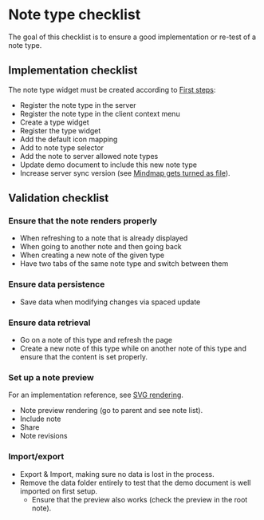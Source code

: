 # Note type checklist
The goal of this checklist is to ensure a good implementation or re-test of a note type.

## Implementation checklist

The note type widget must be created according to <a class="reference-link" href="First%20steps.md">First steps</a>:

*   Register the note type in the server
*   Register the note type in the client context menu
*   Create a type widget
*   Register the type widget
*   Add the default icon mapping
*   Add to note type selector
*   Add the note to server allowed note types
*   Update demo document to include this new note type
*   Increase server sync version (see <a class="reference-link" href="#root/XPSyrTI07rbd/DrIXfwu9CVJP">Mindmap gets turned as file</a>).

## Validation checklist

### Ensure that the note renders properly

*   When refreshing to a note that is already displayed
*   When going to another note and then going back
*   When creating a new note of the given type
*   Have two tabs of the same note type and switch between them

### Ensure data persistence

*   Save data when modifying changes via spaced update

### Ensure data retrieval

*   Go on a note of this type and refresh the page
*   Create a new note of this type while on another note of this type and ensure that the content is set properly.

### Set up a note preview

For an implementation reference, see <a class="reference-link" href="SVG%20rendering.md">SVG rendering</a>.

*   Note preview rendering (go to parent and see note list).
*   Include note
*   Share
*   Note revisions

### Import/export

*   Export & Import, making sure no data is lost in the process.
*   Remove the data folder entirely to test that the demo document is well imported on first setup.
    *   Ensure that the preview also works (check the preview in the root note).